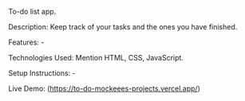 To-do list app.

Description: Keep track of your tasks and the ones you have finished.

Features: -

Technologies Used: Mention HTML, CSS, JavaScript.

Setup Instructions: -

Live Demo: (https://to-do-mockeees-projects.vercel.app/)